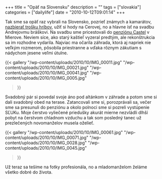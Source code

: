 +++
title = "Opäť na Slovensku"
description = ""
tags = ["slovakia"]
categories = ["dailylife"]
date = "2010-10-12T09:01:14"
+++

Tak sme sa opäť raz vybrali na Slovensko, pozrieť známych a kamarátov, <a title="Mushrooms"
href="http://www.ajka-andrej.com/2010/10/12/mushrooms/?lang=SK" target="_blank">nazbierať trošku
hríbov</a>, užiť si hody na Cerovej, no a hlavne ísť na svadbu Andrejovmu bráškovi. Na svadbu sme pricestovali do <a title="penzion Castel" href="http://castel.sk/"
target="_blank">penziónu Castel</a> v Mierove. Neviem síce, ako starý kaštieľ vyzeral predtým, ale
rekonštrukcia sa im rozhodne vydarila. Najviac ma očarila záhrada, ktorá aj napriek nie veľkým
rozmerom, pôsobila priestranne a vďaka rôznym zákutiam s nádychom jesene veľmi útulne.

{{< gallery
    "/wp-content/uploads/2010/10/IMG_00011.jpg"
    "/wp-content/uploads/2010/10/IMG_00021.jpg"
    "/wp-content/uploads/2010/10/IMG_00041.jpg"
    "/wp-content/uploads/2010/10/IMG_0005.jpg"
>}}

Svadobný pár si povedal svoje áno pod altánkom v záhrade a potom sme si dali svadobný obed na
terase. Zatancovali sme si, porozprávali sa, večer sme sa presunuli do penziónu a okolo polnoci sme
si pozreli vystúpenie SĽUKu. Moje čerstvo vyliečené priedušky akurát mierne nezvládli dlhší pobyt
na čerstvom chladnom vzduchu a tak som posledný tanec už prezlečených novomanželov musela oželieť.

{{< gallery
    "/wp-content/uploads/2010/10/IMG_00061.jpg"
    "/wp-content/uploads/2010/10/IMG_00071.jpg"
    "/wp-content/uploads/2010/10/IMG_0028.jpg"
    "/wp-content/uploads/2010/10/IMG_0045.jpg"
>}}

Už teraz sa tešíme na fotky profesionála, no a mladomanželom želáme všetko dobré do života.
